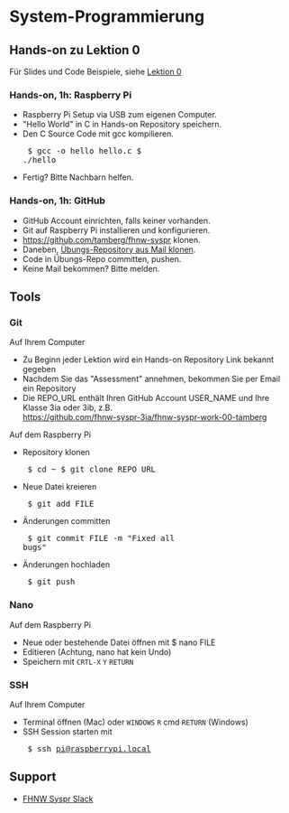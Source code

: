 # System-Programmierung
## Hands-on zu Lektion 0
Für Slides und Code Beispiele, siehe [Lektion 0](../../../fhnw-syspr/blob/master/00/README.md)

### Hands-on, 1h: Raspberry Pi
* Raspberry Pi Setup via USB zum eigenen Computer.
* "Hello World" in C in Hands-on Repository speichern.
* Den C Source Code mit gcc kompilieren.<pre>
    $ gcc -o hello hello.c
    $ ./hello</pre>
* Fertig? Bitte Nachbarn helfen.

### Hands-on, 1h: GitHub
* GitHub Account einrichten, falls keiner vorhanden.
* Git auf Raspberry Pi installieren und konfigurieren.
* https://github.com/tamberg/fhnw-syspr klonen.
* Daneben, [Übungs-Repository aus Mail klonen](#git).
* Code in Übungs-Repo committen, pushen.
* Keine Mail bekommen? Bitte melden.

## Tools
### Git
Auf Ihrem Computer
* Zu Beginn jeder Lektion wird ein Hands-on Repository Link bekannt gegeben
* Nachdem Sie das "Assessment" annehmen, bekommen Sie per Email ein Repository
* Die REPO_URL enthält Ihren GitHub Account USER_NAME und Ihre Klasse 3ia oder 3ib, z.B.<br/>
            https://github.com/fhnw-syspr-3ia/fhnw-syspr-work-00-tamberg

Auf dem Raspberry Pi
* Repository klonen<pre>
    $ cd ~
    $ git clone REPO_URL</pre>
* Neue Datei kreieren<pre>
    $ git add FILE</pre>
* Änderungen committen<pre>
    $ git commit FILE -m "Fixed all bugs"</pre>
* Änderungen hochladen<pre>
    $ git push</pre>

### Nano
Auf dem Raspberry Pi
* Neue oder bestehende Datei öffnen mit $ nano FILE
* Editieren (Achtung, nano hat kein Undo)
* Speichern mit `CRTL-X` `Y` `RETURN`

### SSH
Auf Ihrem Computer
* Terminal öffnen (Mac) oder `WINDOWS` `R` cmd `RETURN` (Windows)
* SSH Session starten mit<pre>
    $ ssh pi@raspberrypi.local</pre>

## Support
- [FHNW Syspr Slack](https://fhnw-syspr.slack.com/)
